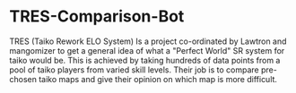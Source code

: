 # TRES-Comparison-Bot
TRES (Taiko Rework ELO System) Is a project co-ordinated by Lawtron and mangomizer to get a general idea of what a "Perfect World" SR system for taiko would be. This is achieved by taking hundreds of data points from a pool of taiko players from varied skill levels. Their job is to compare pre-chosen taiko maps and give their opinion on which map is more difficult.

